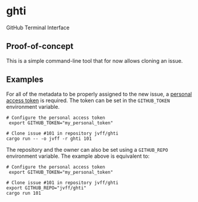 # ghti

GitHub Terminal Interface

## Proof-of-concept

This is a simple command-line tool that for now allows cloning an issue.

## Examples

For all of the metadata to be properly assigned to the new issue, a [personal access token][pat] is
required. The token can be set in the `GITHUB_TOKEN` environment variable.

```
# Configure the personal access token
 export GITHUB_TOKEN="my_personal_token"

# Clone issue #101 in repository jvff/ghti
cargo run -- -o jvff -r ghti 101
```

The repository and the owner can also be set using a `GITHUB_REPO` environment variable. The example
above is equivalent to:

```
# Configure the personal access token
 export GITHUB_TOKEN="my_personal_token"

# Clone issue #101 in repository jvff/ghti
export GITHUB_REPO="jvff/ghti"
cargo run 101
```

[pat]: https://docs.github.com/en/github/authenticating-to-github/keeping-your-account-and-data-secure/creating-a-personal-access-token
